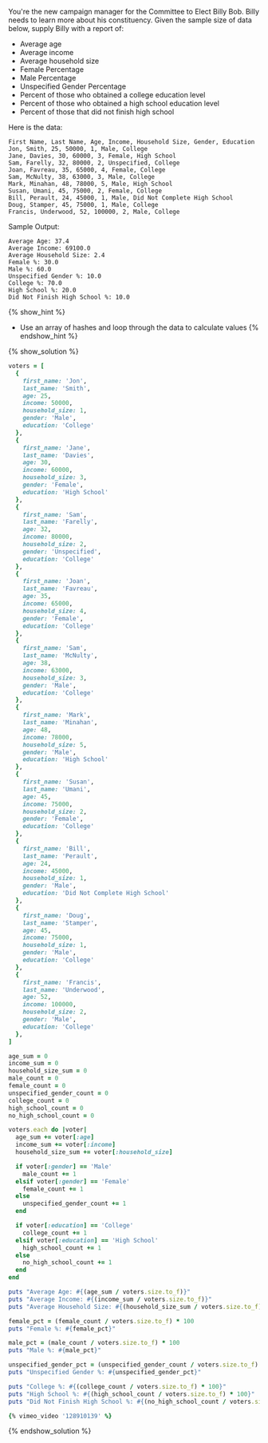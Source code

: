 You're the new campaign manager for the Committee to Elect Billy Bob.
Billy needs to learn more about his constituency.
Given the sample size of data below, supply Billy with a report of:

* Average age
* Average income
* Average household size
* Female Percentage
* Male Percentage
* Unspecified Gender Percentage
* Percent of those who obtained a college education level
* Percent of those who obtained a high school education level
* Percent of those that did not finish high school

Here is the data:

```no-highlight
First Name, Last Name, Age, Income, Household Size, Gender, Education
Jon, Smith, 25, 50000, 1, Male, College
Jane, Davies, 30, 60000, 3, Female, High School
Sam, Farelly, 32, 80000, 2, Unspecified, College
Joan, Favreau, 35, 65000, 4, Female, College
Sam, McNulty, 38, 63000, 3, Male, College
Mark, Minahan, 48, 78000, 5, Male, High School
Susan, Umani, 45, 75000, 2, Female, College
Bill, Perault, 24, 45000, 1, Male, Did Not Complete High School
Doug, Stamper, 45, 75000, 1, Male, College
Francis, Underwood, 52, 100000, 2, Male, College
```

Sample Output:

```no-highlight
Average Age: 37.4
Average Income: 69100.0
Average Household Size: 2.4
Female %: 30.0
Male %: 60.0
Unspecified Gender %: 10.0
College %: 70.0
High School %: 20.0
Did Not Finish High School %: 10.0
```

{% show_hint %}
* Use an array of hashes and loop through the data to calculate values
{% endshow_hint %}

{% show_solution %}
```ruby
voters = [
  {
    first_name: 'Jon',
    last_name: 'Smith',
    age: 25,
    income: 50000,
    household_size: 1,
    gender: 'Male',
    education: 'College'
  },
  {
    first_name: 'Jane',
    last_name: 'Davies',
    age: 30,
    income: 60000,
    household_size: 3,
    gender: 'Female',
    education: 'High School'
  },
  {
    first_name: 'Sam',
    last_name: 'Farelly',
    age: 32,
    income: 80000,
    household_size: 2,
    gender: 'Unspecified',
    education: 'College'
  },
  {
    first_name: 'Joan',
    last_name: 'Favreau',
    age: 35,
    income: 65000,
    household_size: 4,
    gender: 'Female',
    education: 'College'
  },
  {
    first_name: 'Sam',
    last_name: 'McNulty',
    age: 38,
    income: 63000,
    household_size: 3,
    gender: 'Male',
    education: 'College'
  },
  {
    first_name: 'Mark',
    last_name: 'Minahan',
    age: 48,
    income: 78000,
    household_size: 5,
    gender: 'Male',
    education: 'High School'
  },
  {
    first_name: 'Susan',
    last_name: 'Umani',
    age: 45,
    income: 75000,
    household_size: 2,
    gender: 'Female',
    education: 'College'
  },
  {
    first_name: 'Bill',
    last_name: 'Perault',
    age: 24,
    income: 45000,
    household_size: 1,
    gender: 'Male',
    education: 'Did Not Complete High School'
  },
  {
    first_name: 'Doug',
    last_name: 'Stamper',
    age: 45,
    income: 75000,
    household_size: 1,
    gender: 'Male',
    education: 'College'
  },
  {
    first_name: 'Francis',
    last_name: 'Underwood',
    age: 52,
    income: 100000,
    household_size: 2,
    gender: 'Male',
    education: 'College'
  },
]

age_sum = 0
income_sum = 0
household_size_sum = 0
male_count = 0
female_count = 0
unspecified_gender_count = 0
college_count = 0
high_school_count = 0
no_high_school_count = 0

voters.each do |voter|
  age_sum += voter[:age]
  income_sum += voter[:income]
  household_size_sum += voter[:household_size]

  if voter[:gender] == 'Male'
    male_count += 1
  elsif voter[:gender] == 'Female'
    female_count += 1
  else
    unspecified_gender_count += 1
  end

  if voter[:education] == 'College'
    college_count += 1
  elsif voter[:education] == 'High School'
    high_school_count += 1
  else
    no_high_school_count += 1
  end
end

puts "Average Age: #{(age_sum / voters.size.to_f)}"
puts "Average Income: #{(income_sum / voters.size.to_f)}"
puts "Average Household Size: #{(household_size_sum / voters.size.to_f)}"

female_pct = (female_count / voters.size.to_f) * 100
puts "Female %: #{female_pct}"

male_pct = (male_count / voters.size.to_f) * 100
puts "Male %: #{male_pct}"

unspecified_gender_pct = (unspecified_gender_count / voters.size.to_f) * 100
puts "Unspecified Gender %: #{unspecified_gender_pct}"

puts "College %: #{(college_count / voters.size.to_f) * 100}"
puts "High School %: #{(high_school_count / voters.size.to_f) * 100}"
puts "Did Not Finish High School %: #{(no_high_school_count / voters.size.to_f) * 100}"

{% vimeo_video '128910139' %}
```
{% endshow_solution %}
